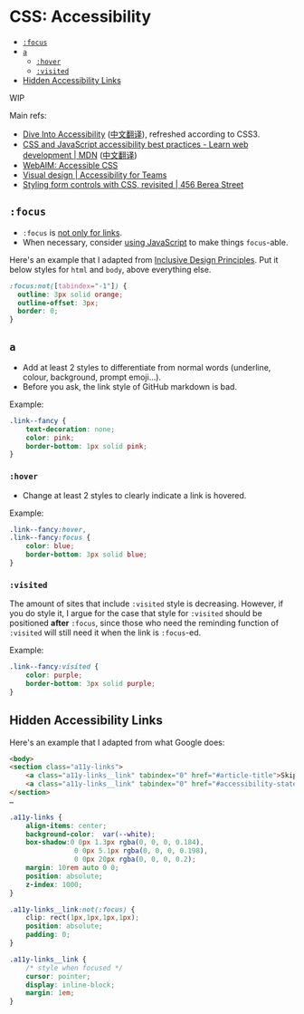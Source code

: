 # CSS: Accessibility

<!-- MarkdownTOC -->

- [`:focus`](#focus)
- [`a`](#a)
    - [`:hover`](#hover)
    - [`:visited`](#visited)
- [Hidden Accessibility Links](#hidden-accessibility-links)

<!-- /MarkdownTOC -->

WIP

Main refs:

- [Dive Into Accessibility](https://web.archive.org/web/20110927131211/http://diveintoaccessibility.org/) ([中文翻译](http://dia.z6i.org/)), refreshed according to CSS3.
- [CSS and JavaScript accessibility best practices - Learn web development | MDN](https://developer.mozilla.org/en-US/docs/Learn/Accessibility/CSS_and_JavaScript) ([中文翻译](https://developer.mozilla.org/zh-CN/docs/learn/Accessibility/CSS%E5%92%8CJavaScript))
- [WebAIM: Accessible CSS](https://webaim.org/techniques/css/)
- [Visual design | Accessibility for Teams](https://accessibility.digital.gov/visual-design/getting-started/)
- [Styling form controls with CSS, revisited | 456 Berea Street](https://www.456bereastreet.com/archive/200701/styling_form_controls_with_css_revisited/)

## `:focus`

- `:focus` is [not only for links](https://www.w3.org/WAI/WCAG21/Techniques/css/C15).
- When necessary, consider [using JavaScript](https://www.w3.org/WAI/WCAG21/Techniques/client-side-script/SCR31.html) to make things `focus`-able.

Here's an example that I adapted from [Inclusive Design Principles](https://inclusivedesignprinciples.org/). Put it below styles for `html` and `body`, above everything else.

```css
:focus:not([tabindex="-1"]) {
  outline: 3px solid orange;
  outline-offset: 3px;
  border: 0;
}
```

## `a`

- Add at least 2 styles to differentiate from normal words (underline, colour, background, prompt emoji…).
- Before you ask, the link style of GitHub markdown is bad.

Example: 

```css
.link--fancy {
    text-decoration: none;
    color: pink;
    border-bottom: 1px solid pink;
}
```

### `:hover`

- Change at least 2 styles to clearly indicate a link is hovered.

Example: 

```css
.link--fancy:hover,
.link--fancy:focus {
    color: blue;
    border-bottom: 3px solid blue;
}
```

### `:visited`

The amount of sites that include `:visited` style is decreasing. However, if you do style it, 
I argue for the case that style for `:visited` should be positioned **after** `:focus`, since those who need the reminding function of `:visited` will still need it when the link is `:focus`-ed.

Example:

```css
.link--fancy:visited {
    color: purple;
    border-bottom: 3px solid purple;
}
```

## Hidden Accessibility Links

Here's an example that I adapted from what Google does:

```html
<body>
<section class="a11y-links">
    <a class="a11y-links__link" tabindex="0" href="#article-title">Skip to main content</a>
    <a class="a11y-links__link" tabindex="0" href="#accessibility-statement">Accessibility statement</a>
</section>
…
```

```css
.a11y-links {
    align-items: center;
    background-color:  var(--white);
    box-shadow:0 0px 1.3px rgba(0, 0, 0, 0.184),
                0 0px 5.1px rgba(0, 0, 0, 0.198),
                0 0px 20px rgba(0, 0, 0, 0.2);
    margin: 10rem auto 0 0;
    position: absolute;
    z-index: 1000;
}

.a11y-links__link:not(:focus) {
    clip: rect(1px,1px,1px,1px);
    position: absolute;
    padding: 0;
}

.a11y-links__link {
    /* style when focused */
    cursor: pointer;
    display: inline-block;
    margin: 1em;
}
```

